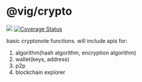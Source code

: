 @vig/crypto
=====================

[![](https://travis-ci.org/vigcoin/crypto.svg?branch=master)](https://travis-ci.org/vigcoin/crypto) 
[![Coverage Status](https://coveralls.io/repos/github/vigcoin/crypto/badge.svg?branch=master)](https://coveralls.io/github/vigcoin/crypto?branch=master)

basic cryptonote functions.
will include apis for:

1. algorithm(hash algorithm, encryption algorithm)
2. wallet(keys, address)
3. p2p
4. blockchain explorer